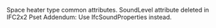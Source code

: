 ﻿Space heater type common attributes.
SoundLevel attribute deleted in IFC2x2 Pset Addendum: Use IfcSoundProperties instead.